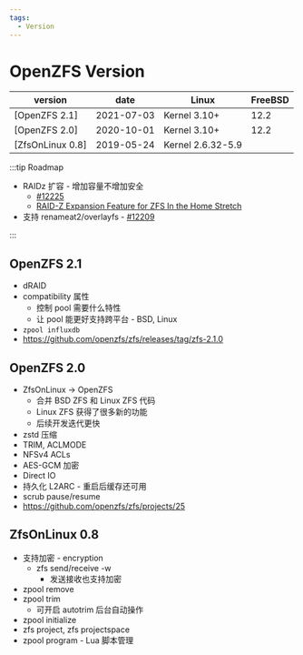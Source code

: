 ```yaml
---
tags:
  - Version
---
```


# OpenZFS Version

| version          | date       | Linux             | FreeBSD |
| ---------------- | ---------- | ----------------- | ------- |
| [OpenZFS 2.1]    | 2021-07-03 | Kernel 3.10+      | 12.2    |
| [OpenZFS 2.0]    | 2020-10-01 | Kernel 3.10+      | 12.2    |
| [ZfsOnLinux 0.8] | 2019-05-24 | Kernel 2.6.32-5.9 |

:::tip Roadmap

- RAIDz 扩容 - 增加容量不增加安全
  - [#12225](https://github.com/openzfs/zfs/pull/12225)
  - [RAID-Z Expansion Feature for ZFS In the Home Stretch](https://freebsdfoundation.org/blog/raid-z-expansion-feature-for-zfs/)
- 支持 renameat2/overlayfs - [#12209](https://github.com/openzfs/zfs/pull/12209)

:::

## OpenZFS 2.1

- dRAID
- compatibility 属性
  - 控制 pool 需要什么特性
  - 让 pool 能更好支持跨平台 - BSD, Linux
- `zpool influxdb`
- https://github.com/openzfs/zfs/releases/tag/zfs-2.1.0

## OpenZFS 2.0

- ZfsOnLinux -> OpenZFS
  - 合并 BSD ZFS 和 Linux ZFS 代码
  - Linux ZFS 获得了很多新的功能
  - 后续开发迭代更快
- zstd 压缩
- TRIM, ACLMODE
- NFSv4 ACLs
- AES-GCM 加密
- Direct IO
- 持久化 L2ARC - 重启后缓存还可用
- scrub pause/resume
- https://github.com/openzfs/zfs/projects/25

## ZfsOnLinux 0.8

- 支持加密 - encryption
  - zfs send/receive -w
    - 发送接收也支持加密
- zpool remove
- zpool trim
  - 可开启 autotrim 后台自动操作
- zpool initialize
- zfs project, zfs projectspace
- zpool program - Lua 脚本管理
